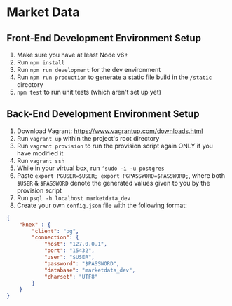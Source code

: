 # Market Data

## Front-End Development Environment Setup

1. Make sure you have at least Node v6+
2. Run `npm install`
3. Run `npm run development` for the dev environment
4. Run `npm run production` to generate a static file build in the `/static` directory
5. `npm test` to run unit tests (which aren't set up yet)

## Back-End Development Environment Setup

1. Download Vagrant: https://www.vagrantup.com/downloads.html
2. Run `vagrant up` within the project's root directory
3. Run `vagrant provision` to run the provision script again ONLY if you have modified it
4. Run `vagrant ssh`
5. While in your virtual box, run `‘sudo -i -u postgres`
6. Paste `export PGUSER=$USER; export PGPASSWORD=$PASSWORD;`, where both `$USER` & `$PASSWORD` denote the generated values given to you by the provision script
7. Run `psql -h localhost marketdata_dev`
8. Create your own `config.json` file with the following format:
```json
{
    "knex" : {
        "client": "pg",
        "connection": {
            "host": "127.0.0.1",
            "port": "15432",
            "user": "$USER",
            "password": "$PASSWORD",
            "database": "marketdata_dev",
            "charset": "UTF8"
        }
    }
}
```
